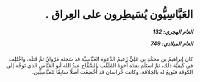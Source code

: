 <h1 dir="rtl">العَبَّاسِيُّون يُسَيطِرون على العِراق .</h1>

<h5 dir="rtl">العام الهجري:  132

العام الميلادي: 749

</h5>

<p dir="rtl">كان إبراهيمُ بن محمَّدِ بن عَلِيٍّ زَعيمُ الدَّعوة العَبَّاسِيَّة قد سَجنَه مَرْوانُ ثمَّ قَتلَه، واخْتُلِف في كَيفيَّة ذلك، ثمَّ استَلَم بعدَه أَخوهُ المُلَقَّب بالسَّفَّاح عبدُ الله أبو العَبَّاس الذي تَوجَّه إلى الكوفَة فبُويِعَ له بالخِلافَة، وكانت خُراسان قد أُخْضِعَت أصلًا سابِقًا للعبَّاسِيِّين.</p></br>
